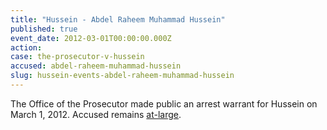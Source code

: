```yaml
---
title: "Hussein - Abdel Raheem Muhammad Hussein"
published: true
event_date: 2012-03-01T00:00:00.000Z
action:
case: the-prosecutor-v-hussein
accused: abdel-raheem-muhammad-hussein
slug: hussein-events-abdel-raheem-muhammad-hussein
---
```


The Office of the Prosecutor made public an arrest warrant for Hussein on March 1, 2012. Accused remains [at-large](http://www.nytimes.com/2014/07/17/opinion/in-sudan-the-janjaweed-rides-again.html?_r=0).
